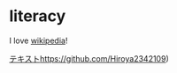 # literacy
I love [wikipedia](https://ja.wikipedia.org)!

[テキスト](https://github.com/Hiroya2342109)https://github.com/Hiroya2342109)

